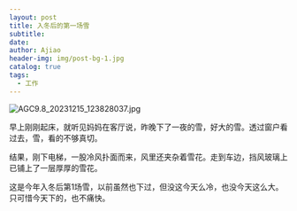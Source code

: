 ```yaml
---
layout: post
title: 入冬后的第一场雪
subtitle: 
date: 
author: Ajiao
header-img: img/post-bg-1.jpg
catalog: true
tags:
  - 工作
---
```

![AGC9.8_20231215_123828037.jpg](https://s2.loli.net/2023/12/15/YCizef4T3oFXjNc.jpg)

早上刚刚起床，就听见妈妈在客厅说，昨晚下了一夜的雪，好大的雪。透过窗户看过去，雪，看的不够真切。

结果，刚下电梯，一股冷风扑面而来，风里还夹杂着雪花。走到车边，挡风玻璃上已铺上了一层厚厚的雪花。

这是今年入冬后第1场雪，以前虽然也下过，但没这今天么冷，也没今天这么大。只可惜今天下的，也不痛快。
